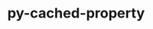 ---
title: "py-cached-property"
layout: cache
categories: [package, develop]
meta: {"compilers": ["none"], "num_specs": 15, "num_specs_by_stack": {"radiuss": 15, "root": 15}, "oss": ["ubuntu18.04"], "platforms": ["linux"], "stacks": ["radiuss", "root"], "targets": ["x86_64_v3"], "versions": ["1.5.2"]}
spec_details: [{"compiler": "none", "hash": "42d3zvraegwjbhvzu76ujz46t77txmoz", "os": "ubuntu18.04", "platform": "linux", "size": "-", "stacks": ["radiuss", "root"], "target": "x86_64_v3", "variants": ["build_system=python_pip"], "versions": ["1.5.2"]}, {"compiler": "none", "hash": "6iswc56ysi4bj32ifiythsjrgou3t2fu", "os": "ubuntu18.04", "platform": "linux", "size": "-", "stacks": ["radiuss", "root"], "target": "x86_64_v3", "variants": ["build_system=python_pip"], "versions": ["1.5.2"]}, {"compiler": "none", "hash": "a4bfesgzo2bjmrex2v2ayf74utpiyaf5", "os": "ubuntu18.04", "platform": "linux", "size": "-", "stacks": ["radiuss", "root"], "target": "x86_64_v3", "variants": ["build_system=python_pip"], "versions": ["1.5.2"]}, {"compiler": "none", "hash": "au2hntyjfzzz7walmzwzuutqzhjumola", "os": "ubuntu18.04", "platform": "linux", "size": "-", "stacks": ["radiuss", "root"], "target": "x86_64_v3", "variants": ["build_system=python_pip"], "versions": ["1.5.2"]}, {"compiler": "none", "hash": "b7fij7gvpxykfptx7vsq5mbqaq4bhlnu", "os": "ubuntu18.04", "platform": "linux", "size": "-", "stacks": ["radiuss", "root"], "target": "x86_64_v3", "variants": ["build_system=python_pip"], "versions": ["1.5.2"]}, {"compiler": "none", "hash": "bqdse22yx3u327wyb7djritfzdc3jnwa", "os": "ubuntu18.04", "platform": "linux", "size": "-", "stacks": ["radiuss", "root"], "target": "x86_64_v3", "variants": ["build_system=python_pip"], "versions": ["1.5.2"]}, {"compiler": "none", "hash": "iazd3j5ic2krrq75kq4goddv367hfglu", "os": "ubuntu18.04", "platform": "linux", "size": "-", "stacks": ["radiuss", "root"], "target": "x86_64_v3", "variants": ["build_system=python_pip"], "versions": ["1.5.2"]}, {"compiler": "none", "hash": "jgus4sslzoctgqrrxtuazp5j4rrk3n7n", "os": "ubuntu18.04", "platform": "linux", "size": "-", "stacks": ["radiuss", "root"], "target": "x86_64_v3", "variants": ["build_system=python_pip"], "versions": ["1.5.2"]}, {"compiler": "none", "hash": "mvmekskaa7lmlxbgt2epjqiyig55okii", "os": "ubuntu18.04", "platform": "linux", "size": "-", "stacks": ["radiuss", "root"], "target": "x86_64_v3", "variants": ["build_system=python_pip"], "versions": ["1.5.2"]}, {"compiler": "none", "hash": "ovr2wqflxhqhvl7zk33r4dqmzbhsyvc6", "os": "ubuntu18.04", "platform": "linux", "size": "-", "stacks": ["radiuss", "root"], "target": "x86_64_v3", "variants": ["build_system=python_pip"], "versions": ["1.5.2"]}, {"compiler": "none", "hash": "psgm5lez2c2vcx24wnkok56vw4pbebxg", "os": "ubuntu18.04", "platform": "linux", "size": "-", "stacks": ["radiuss", "root"], "target": "x86_64_v3", "variants": ["build_system=python_pip"], "versions": ["1.5.2"]}, {"compiler": "none", "hash": "tswc3p25dpxkbew5xyt5z7av3xybrb5q", "os": "ubuntu18.04", "platform": "linux", "size": "-", "stacks": ["radiuss", "root"], "target": "x86_64_v3", "variants": ["build_system=python_pip"], "versions": ["1.5.2"]}, {"compiler": "none", "hash": "wcgnlmshmtwvtmuhlvpy7zmkl45q3haz", "os": "ubuntu18.04", "platform": "linux", "size": "-", "stacks": ["radiuss", "root"], "target": "x86_64_v3", "variants": ["build_system=python_pip"], "versions": ["1.5.2"]}, {"compiler": "none", "hash": "ylw3evw4dksyqtgdupt36i3u7htgwl5d", "os": "ubuntu18.04", "platform": "linux", "size": "-", "stacks": ["radiuss", "root"], "target": "x86_64_v3", "variants": ["build_system=python_pip"], "versions": ["1.5.2"]}, {"compiler": "none", "hash": "ypo2ctoyikviffv2otf5g6gbq4bvag72", "os": "ubuntu18.04", "platform": "linux", "size": "-", "stacks": ["radiuss", "root"], "target": "x86_64_v3", "variants": ["build_system=python_pip"], "versions": ["1.5.2"]}]
---